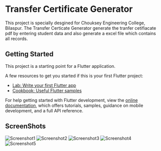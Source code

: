# Transfer Certificate Generator

This project is specially desgined for Chouksey Engineering College, Bilaspur.
The Transfer Certicate Generator generate the tranfer cetifiacate pdf by entering student data and also generate a excel file which contains all records.


## Getting Started

This project is a starting point for a Flutter application.

A few resources to get you started if this is your first Flutter project:

- [Lab: Write your first Flutter app](https://docs.flutter.dev/get-started/codelab)
- [Cookbook: Useful Flutter samples](https://docs.flutter.dev/cookbook)

For help getting started with Flutter development, view the
[online documentation](https://docs.flutter.dev/), which offers tutorials,
samples, guidance on mobile development, and a full API reference.


## ScreenShots

![Screenshot1](https://user-images.githubusercontent.com/73019477/182295381-cdfae8e0-09d8-4c8e-80cf-ba6397939576.png)
![Screenshot2](https://user-images.githubusercontent.com/73019477/182295387-5ccbcd4a-c157-4d69-94cb-dff601a7325b.png)
![Screenshot3](https://user-images.githubusercontent.com/73019477/182295389-729e18b3-e9f5-4952-939e-d4baf2b2fd6a.png)
![Screenshot4](https://user-images.githubusercontent.com/73019477/182295396-beb0f5c6-cda4-414c-892c-9eadf6367150.png)
![Screenshot5](https://user-images.githubusercontent.com/73019477/182295399-b2beb9b8-6be0-425c-802a-2a9df9ce5b3a.png)
